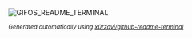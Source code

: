 
<div align="justify">
<picture>
    <source media="(prefers-color-scheme: dark)" srcset="https://i.ibb.co/8LrbkVzS/output-gif.gif">
    <source media="(prefers-color-scheme: light)" srcset="https://i.ibb.co/8LrbkVzS/output-gif.gif">
    <img alt="GIFOS_README_TERMINAL" src="https://i.ibb.co/8LrbkVzS/output-gif.gif">
</picture>

<sub><i>Generated automatically using [x0rzavi/github-readme-terminal](https://github.com/x0rzavi/github-readme-terminal)</i></sub>

</div>
    